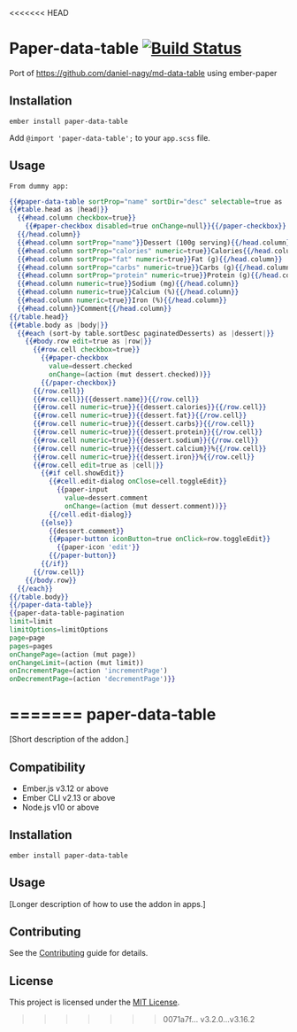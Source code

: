<<<<<<< HEAD
# Paper-data-table [![Build Status](https://travis-ci.org/ibarrick/paper-data-table.svg?branch=master)](https://travis-ci.org/ibarrick/paper-data-table)


Port of https://github.com/daniel-nagy/md-data-table using ember-paper

## Installation

  `ember install paper-data-table`

  Add `@import 'paper-data-table';` to your `app.scss` file.

## Usage
	From dummy app:
  ```hbs
{{#paper-data-table sortProp="name" sortDir="desc" selectable=true as |table|}}
  {{#table.head as |head|}}
    {{#head.column checkbox=true}}
      {{#paper-checkbox disabled=true onChange=null}}{{/paper-checkbox}}
    {{/head.column}}
    {{#head.column sortProp="name"}}Dessert (100g serving){{/head.column}}
    {{#head.column sortProp="calories" numeric=true}}Calories{{/head.column}}
    {{#head.column sortProp="fat" numeric=true}}Fat (g){{/head.column}}
    {{#head.column sortProp="carbs" numeric=true}}Carbs (g){{/head.column}}
    {{#head.column sortProp="protein" numeric=true}}Protein (g){{/head.column}}
    {{#head.column numeric=true}}Sodium (mg){{/head.column}}
    {{#head.column numeric=true}}Calcium (%){{/head.column}}
    {{#head.column numeric=true}}Iron (%){{/head.column}}
    {{#head.column}}Comment{{/head.column}}
  {{/table.head}}
  {{#table.body as |body|}}
    {{#each (sort-by table.sortDesc paginatedDesserts) as |dessert|}}
      {{#body.row edit=true as |row|}}
        {{#row.cell checkbox=true}}
          {{#paper-checkbox
            value=dessert.checked
            onChange=(action (mut dessert.checked))}}
          {{/paper-checkbox}}
        {{/row.cell}}
        {{#row.cell}}{{dessert.name}}{{/row.cell}}
        {{#row.cell numeric=true}}{{dessert.calories}}{{/row.cell}}
        {{#row.cell numeric=true}}{{dessert.fat}}{{/row.cell}}
        {{#row.cell numeric=true}}{{dessert.carbs}}{{/row.cell}}
        {{#row.cell numeric=true}}{{dessert.protein}}{{/row.cell}}
        {{#row.cell numeric=true}}{{dessert.sodium}}{{/row.cell}}
        {{#row.cell numeric=true}}{{dessert.calcium}}%{{/row.cell}}
        {{#row.cell numeric=true}}{{dessert.iron}}%{{/row.cell}}
        {{#row.cell edit=true as |cell|}}
          {{#if cell.showEdit}}
            {{#cell.edit-dialog onClose=cell.toggleEdit}}
              {{paper-input
                value=dessert.comment
                onChange=(action (mut dessert.comment))}}
            {{/cell.edit-dialog}}
          {{else}}
            {{dessert.comment}}
            {{#paper-button iconButton=true onClick=row.toggleEdit}}
              {{paper-icon 'edit'}}
            {{/paper-button}}
          {{/if}}
        {{/row.cell}}
      {{/body.row}}
    {{/each}}
  {{/table.body}}
{{/paper-data-table}}
{{paper-data-table-pagination
  limit=limit
  limitOptions=limitOptions
  page=page
  pages=pages
  onChangePage=(action (mut page))
  onChangeLimit=(action (mut limit))
  onIncrementPage=(action 'incrementPage')
  onDecrementPage=(action 'decrementPage')}}
```
=======
paper-data-table
==============================================================================

[Short description of the addon.]


Compatibility
------------------------------------------------------------------------------

* Ember.js v3.12 or above
* Ember CLI v2.13 or above
* Node.js v10 or above


Installation
------------------------------------------------------------------------------

```
ember install paper-data-table
```


Usage
------------------------------------------------------------------------------

[Longer description of how to use the addon in apps.]


Contributing
------------------------------------------------------------------------------

See the [Contributing](CONTRIBUTING.md) guide for details.


License
------------------------------------------------------------------------------

This project is licensed under the [MIT License](LICENSE.md).
>>>>>>> 0071a7f... v3.2.0...v3.16.2
